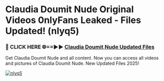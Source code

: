 # Claudia Doumit Nude Original Videos 0nlyFans Leaked - Files Updated! (nlyq5)

<h3>🔴 CLICK HERE 🌐==►► <a href="https://tinyurl.com/52m3yx9h" rel="nofollow">Claudia Doumit Nude Updated Files</a></h3>

Get Claudia Doumit Nude and all content. Now you can access all videos and pictures of Claudia Doumit Nude. New Updated Files 2025!

[![nlyq5](https://i.imgur.com/TnHtlc8.gif)](https://tinyurl.com/52m3yx9h)
